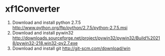xf1Converter
============

1. Download and install python 2.7.5 http://www.python.org/ftp/python/2.7.5/python-2.7.5.msi
2. Download and install pywin32 http://downloads.sourceforge.net/project/pywin32/pywin32/Build%20218/pywin32-218.win32-py2.7.exe
3. Download and install git http://git-scm.com/download/win
